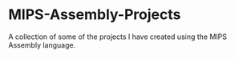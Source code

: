# MIPS-Assembly-Projects
A collection of some of the projects I have created using the MIPS Assembly language.
